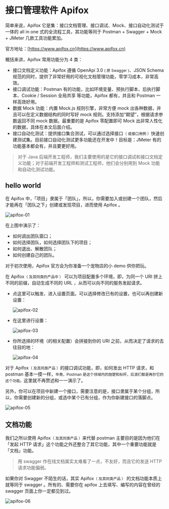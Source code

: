 # 接口管理软件 Apifox

简单来说，Apifox 它是集：接口文档管理、接口调试、Mock、接口自动化测试于一体的 all in one 式的全流程工具，其功能等同于 Postman + Swagger + Mock + JMeter 几款工具功能累加。

官方地址：[https://www.apifox.cn](https://www.apifox.cn)

概括来讲，Apifox 常用功能分为 4 类：

- 接口文档定义功能：Apifox 遵循 OpenApi 3.0 <small>( 原 Swagger )</small>、JSON Schema 规范的同时，提供了非常好用的可视化文档管理功能，零学习成本，非常高效。
- 接口调试功能：Postman 有的功能，比如环境变量、预执行脚本、后执行脚本、Cookie / Session 全局共享 等功能，Apifox 都有，并且和 Postman 一样高效好用。
- 数据 Mock 功能：内置 Mock.js 规则引擎，非常方便 mock 出各种数据，并且可以在定义数据结构的同时写好 mock 规则。支持添加“期望”，根据请求参数返回不同 mock 数据。最重要的是 Apifox 零配置即可 Mock 出非常人性化的数据，具体在本文后面介绍。
- 接口自动化测试：提供接口集合测试，可以通过选择接口<small>（ 或接口用例 ）</small>快速创建测试集。目前接口自动化测试更多功能还在开发中！目标是：JMeter 有的功能基本都会有，并且要更好用。

> 对于 Java 后端开发工程师，我们主要使用的是它的接口调试和接口文档定义功能；对于前端开发工程师和测试工程师，他们会分别用到 Mock 功能和自动化测试功能。

## hello world

在 Apifox 中，「项目」隶属于「团队」，所以，你需要加入或创建一个团队，然后才能再在「团队之下」创建或发现项目，进而使用 Apifox 。

![apifox-01](https://woniumd.oss-cn-hangzhou.aliyuncs.com/java/hemiao/20220627133454.png)

在上图中演示了：

- 如何调出团队窗口；
- 如何选择团队，如何选择团队下的项目；
- 如何退出、解散团队；
- 如何创建自己的团队。


对于初次使用，Apifox 官方会为你准备一个宠物店的小 demo 供你把玩。

在 Apifox<small>（ 及其同类的产品中 ）</small> 可以为项目配置多个环境，即，为同一个 URI 拼上不同的前缀，自动生成不同的 URL ，从而可以向不同的服务发起请求。

- 点这里可以触发、进入设置页面。可以选择修改已有的设置，也可以再创建新设置：

  ![apifox-02](https://woniumd.oss-cn-hangzhou.aliyuncs.com/java/hemiao/20220627133456.png)

- 在这里进行设置：

  ![apifox-03](https://woniumd.oss-cn-hangzhou.aliyuncs.com/java/hemiao/20220627133458.png)

- 你所选择的环境（的相关配置）会拼接到你的 URI 之前，从而决定了请求的去往目的地：

  ![apifox-04](https://woniumd.oss-cn-hangzhou.aliyuncs.com/java/hemiao/20220627133500.png)

对于 Apifox<small>（ 及其同类产品 ）</small>的接口调试功能，即，如何发出 HTTP 请求，和 postman 基本一摸一样，<small>毕竟，Postman 是这个领域内的翘楚和标杆，后浪们都是再抄它的这个功能。</small>这里就不再赘述和一一演示了。

另外，你可以在项目中新建一个接口，需要注意的是，接口隶属于某个分组，所以，你需要创建新的分组，或选中某个已有分组，作为你新建接口的落脚点。

![apifox-05](https://woniumd.oss-cn-hangzhou.aliyuncs.com/java/hemiao/20220627133502.png)

## 文档功能

我们之所以使用 Apifox<small>（ 及其同类产品 ）</small>来代替 postman 主要目的是因为他们在「发起 HTTP 请求」这个功能之外还整合了其它功能，其中一个重要功能就是「文档」功能。

> 用 swagger 作在线文档属实太难看了一点，不友好，而且它的发送 HTTP 请求功能偏弱。

如果你对 Swagger 不陌生的话，其实 Apifox<small>（ 及其同类产品 ）</small> 的文档功能本质上就等同于 swagger 。所有的、需要你在 apifox 上去填写、编写的内容在曾经的 swagger 页面上你一定都见到过。


![apifox-06](https://woniumd.oss-cn-hangzhou.aliyuncs.com/java/hemiao/20220627133505.png)